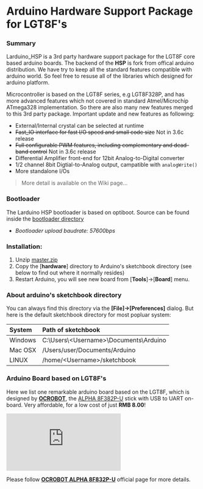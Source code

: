 # Arduino Hardware Support Package for LGT8F's 

### Summary
Larduino_HSP is a 3rd party hardware support package for the LGT8F core based arduino boards. The backend of the **HSP** is fork from offical arduino distribution. We have try to keep all the standard features compatible with arduino world. So feel free to resuse all of the libraries which designed for arduino platform.

Microcontroller is based on the LGT8F series, e.g LGT8F328P, and has more advanced features which not covered in standard Atmel/Microchip ATmega328 implementation. So there are also many new features merged to this 3rd party package. Important update and new features as following:

* External/Internal crystal can be selected at runtime
* ~~Fast_IO interface for fast I/O speed and small code size~~ Not in 3.6c release
* ~~Full configurable PWM features, including complementary and dead-band control~~ Not in 3.6c release
* Differential Amplifier front-end for 12bit Analog-to-Digital converter
* 1/2 channel 8bit Digtial-to-Analog output, campatible with `analogWrite()`
* More standalone I/Os

> More detail is available on the Wiki page...

### Bootloader 
The Larduino HSP bootloader is based on optiboot. Source can be found inside the [bootloader directory](https://github.com/LGTMCU/Larduino_HSP/tree/master/hardware/LGT/avr/bootloaders/lgt8fx8p)

* *Bootloader upload baudrate: 57600bps*
	
### Installation:
1. Unzip [master.zip](https://github.com/LGTMCU/Larduino_HSP/archive/master.zip)
1. Copy the [**hardware**] directory to Arduino's sketchbook directory (see below to find out where it normally resides)
1. Restart Arduino, you will see new board from [**Tools**]->[**Board**] menu.

### About arduino's sketchbook directory

You can always find this directory via the **[File]->[Preferences]** dialog. But here is the default sketchbook directory for most popluar system:

| System | Path of sketchbook |
| :----- | :----------------- |
| Windows | C:\Users\\<Username\>\Documents\Arduino |
| Mac OSX | /Users/user/Documents/Arduino |
| LINUX | /home/<Username\>/sketchbook |

### Arduino Board based on LGT8F's
Here we list one remarkable arduino board based on the LGT8F, which is designed by **[OCROBOT](http://www.ocrobot.com/doku.php?id=start)**, the [ALPHA 8F382P-U](http://www.ocrobot.com/doku.php?id=ocrobot:alpha:8f328p-u:main) stick with USB to UART on-board. Very affordable, for a low cost of just **RMB 8.00**!

![](http://www.ocrobot.com/lib/exe/fetch.php?w=400&tok=f15324&media=ocrobot:alpha:8f328p-u:328p-u%E4%BE%A7%E9%9D%A2435.png)

Please follow **[OCROBOT ALPHA 8F832P-U](http://www.ocrobot.com/doku.php?id=ocrobot:alpha:8f328p-u:main)** official page for more details.
